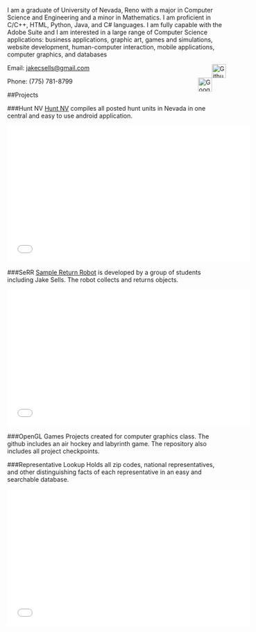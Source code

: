 <link rel="icon" type="image/ico" href="https://raw.githubusercontent.com/jakecsells/jakecsells.github.io/master/favicon.png"/>

I am a graduate of University of Nevada, Reno with a major in Computer Science and Engineering and a minor in Mathematics. I am proficient in C/C++, HTML, Python, Java, and C# languages. I am fully capable with the Adobe Suite and I am interested in a large range of Computer Science applications: business applications, graphic art, games and simulations, website development, human-computer interaction, mobile applications, computer graphics, and databases

Email: [jakecsells@gmail.com](mailto:jakecsells@gmail.com)
<a href="https://github.com/jakecsells/"><img src="https://raw2.github.com/github/media/master/octocats/blacktocat-32.png" alt="Github" style="border:0;width:32px;height:32px;float:right"/></a>

Phone: (775) 781-8799
<a href="//plus.google.com/117361433329982367194?prsrc=3"><img src="//ssl.gstatic.com/images/icons/gplus-32.png" alt="Google+" style="border:0;width:32px;height:32px;float:right"/></a>

##Projects

###Hunt NV
[Hunt NV](https://play.google.com/store/apps/details?id=com.jakecsells.huntnv) compiles all posted hunt units in Nevada in one central and easy to use android application.
<iframe width="560" height="315" src="//www.youtube.com/embed/_r-rIx3288U" frameborder="0" allowfullscreen></iframe>

###SeRR
[Sample Return Robot](http://jakecsells.github.io/SeRR/) is developed by a group of students including Jake Sells. The robot collects and returns objects.
<iframe width="560" height="315" src="//www.youtube.com/embed/fk_NYDZzUEM" frameborder="0" allowfullscreen></iframe>

###OpenGL Games
Projects created for computer graphics class. The github includes an air hockey and labyrinth game. The repository also includes all project checkpoints.

###Representative Lookup
Holds all zip codes, national representatives, and other distinguishing facts of each representative in an easy and searchable database.
<iframe width="560" height="315" src="//www.youtube.com/embed/6OV477_gtlU" frameborder="0" allowfullscreen></iframe>
